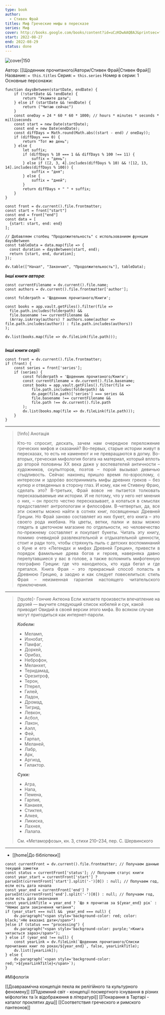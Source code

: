 ```yaml
---
type: book
author:
  - Стивен Фрай
titles: Миф Греческие мифы в пересказе
series: Миф
cover: http://books.google.com/books/content?id=uCzKDwAAQBAJ&printsec=frontcover&img=1&zoom=1&edge=curl&source=gbs_api
start: 2022-08-27
end: 2022-08-29
status: done
---
```

![cover|150](Стивен%20Фрай%20-%20Миф%20Греческие%20мифы%20в%20пересказе.jpg)

Автор: [[Щоденник прочитаного/Автори/Стивен Фрай|Стивен Фрай]]
Название: `= this.titles`
Серия: `= this.series`
Номер в серии: 1
Основные персонажи:

```dataviewjs
function daysBetween(startDate, endDate) {
	if (!startDate && !endDate) { 
		return "Укажите даты"; 
	} else if (startDate && !endDate) {
		return ("Читаю сейчас")
	}
	const oneDay = 24 * 60 * 60 * 1000; // hours * minutes * seconds * milliseconds
	const start = new Date(startDate);
	const end = new Date(endDate);
	const diffDays = Math.round(Math.abs((start - end) / oneDay));
	if (diffDays === 0) {
		return "Тот же день";   
	} else {
		let suffix;     
	    if (diffDays % 10 === 1 && diffDays % 100 !== 11) {
		    suffix = "день";     
	    } else if ([2, 3, 4].includes(diffDays % 10) && ![12, 13, 14].includes(diffDays % 100)) {
			suffix = "дня";     
		} else {       
			suffix = "дней";     
		}          
		return diffDays + " " + suffix;   
	} 
}  

const front = dv.current().file.frontmatter;
const start = front["start"]
const end = front["end"]
const data = [
  {start: start, end: end}
];

// Добавляем столбец "Продолжительность" с использованием функции daysBetween
const tableData = data.map(file => {
  const duration = daysBetween(start, end);
  return [start, end, duration];
});

dv.table(["Начал", "Закончил", "Продолжительность"], tableData);
```

***Інші книги автора***:
```dataviewjs
const currentFilename = dv.current().file.name;
const authors = dv.current().file.frontmatter['author'];

const folderpath = 'Щоденник прочитаного/Книги';

const books = app.vault.getFiles().filter(file =>
  file.path.includes(folderpath) &&
  file.basename !== currentFilename &&
  (Array.isArray(authors) ? authors.some(author => file.path.includes(author)) : file.path.includes(authors))
);

dv.list(books.map(file => dv.fileLink(file.path)));


```
***Інші книги серії:***
```dataviewjs
const front = dv.current().file.frontmatter;
if (front) {
	const series = front['series'];
	if (series) {
		const folderpath = 'Щоденник прочитаного/Книги';
		const currentFilename = dv.current().file.basename;
		const books = app.vault.getFiles().filter(file =>  
			file.path.includes(folderpath) && 
			dv.page(file.path)['series'] === series && 
			file.basename !== currentFilename &&
			file.path !== dv.current().file.path 
		);
		dv.list(books.map(file => dv.fileLink(file.path)));
	}
}

```

---
>[!info] Анотація
><p align="justify">Кто-то спросит, дескать, зачем нам очередное переложение греческих мифов и сказаний? Во-первых, старые истории живут в пересказах, то есть не каменеют и не превращаются в догму. Во-вторых, греческая мифология богата на материал, который вплоть до второй половины ХХ века даже у воспевателей античности – художников, скульпторов, поэтов – порой вызывал девичью стыдливость. Сейчас наконец пришло время по-взрослому, с интересом и здорóво воспринимать мифы древних греков – без купюр и отведенных в сторону глаз. И кому, как не Стивену Фраю, сделать это? В-третьих, Фрай вовсе не пытается толковать пересказываемые им истории. И не потому, что у него нет мнения о них, – он просто честно пересказывает, а копаться в смыслах предоставляет антропологам и философам. В-четвертых, да, все эти сюжеты можно найти в сотнях книг, посвященных Древней Греции. Но Фрай заново составляет из них букет, его книга – это своего рода икебана. На цветы, ветки, палки и вазы можно глядеть в цветочном магазине по отдельности, но человечество по-прежнему составляет и покупает букеты. Читать эту книгу, помимо очевидной развлекательной и отдыхательной ценности, стоит и ради того, чтобы стряхнуть пыль с детских воспоминаний о Куне и его «Легендах и мифах Древней Греции», привести в порядок фамильные древа богов и героев, наверняка давно перепутавшиеся у вас в голове, а также вспомнить мифогенную географию Греции: где что находилось, кто куда бегал и где прятался. Книга Фрая – это прекрасный способ попасть в Древнюю Грецию, а заодно и как следует повеселиться: стиль Фрая – неизменная гарантия настоящего читательского приключения.</p>
___

> [!quote]- Гончие Актеона
> Если желаете произвести впечатление на друзей — выучите следующий список кобелей и сук, какой приводит Овидий в своей версии этого мифа. Во всяком случае могут пригодиться как интернет-пароли.
>
> ***Кобели:***
>
> - Меламп,
> - Ихнобат,
> - Памфаг,
> - Доркей,
> - Орибаз,
> - Неброфон,
> - Меланхет,
> - Теридамад,
> - Орезитроф,
> - Терон,
> - Птерел,
> - Гилей,
> - Ладон,
> - Дромад,
> - Тигрид,
> - Левкон,
> - Асбол,
> - Лакон,
> - Аэлл,
> - Фей,
> - Гарпал,
> - Меланей,
> - Лабр,
> - Арк,
> - Аргиод,
> - Гилактор.
>
> ***Суки:***
>
> - Агра,
> - Напа,
> - Пемена,
> - Гарпия,
> - Канакея,
> - Стиктея,
> - Алкея,
> - Ликиска,
> - Лахнея,
> - Лалапа.
>
>См. «Метаморфозы», кн. 3, стихи 210–234, пер. С. Шервинского

****
- [[home|До бібліотеки]]

```dataviewjs
const currentFront = dv.current().file.frontmatter; // Получаем данные текущей заметки 
const status = currentFront['status']; // Получаем статус книги 
const year_start = currentFront['start'] ? parseInt(currentFront['start'].split('-')[0]) : null; // Получаем год, если есть дата начала 
const year_end = currentFront['end'] ? parseInt(currentFront['end'].split('-')[0]) : null; // Получаем год, если есть дата окончания 
const yearLinkTitle = year_end ? `Що я прочитав за ${year_end} рік` : "Немає дати закінчення читання"; 
if (year_start === null &&  year_end === null) {
	dv.paragraph("<span style='background-color: red; color: black;'>Не вказані дати</span>")
}else if (status === "processing") { 
	dv.paragraph("<span style='background-color: purple;'>Книга читається зараз</span>");
} else if (year_end !== null) { 
	const yearLink = dv.fileLink(`Щоденник прочитаного/Списки прочитаних книг по роках/${year_end}`, false, yearLinkTitle); 
	dv.list([yearLink]); 
} else { 
	dv.paragraph(`<span style='background-color: red;'>${yearLinkTitle}</span>`);
}
```
#Міфологія

[[Доавраамічна концепція пекла як релігійного та культурного феномену]]
[[Підземний світ - концепції посмертного існування в різних міфологіях та їх відображення в літературі]]
[[Покарання в Тартарі - каталог проклятих душ]]
[[Соответствия греческого и римского пантеонов]]